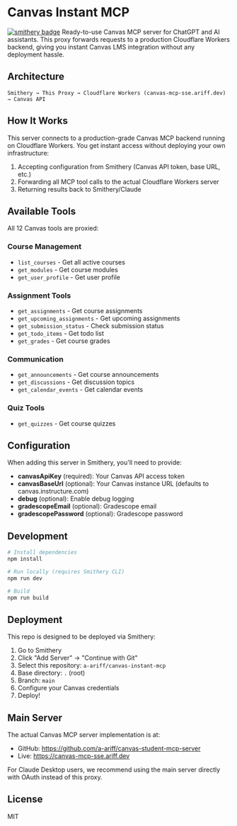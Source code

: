 # Canvas Instant MCP

[![smithery badge](https://smithery.ai/badge/@a-ariff/canvas-instant-mcp)](https://smithery.ai/server/@a-ariff/canvas-instant-mcp)
Ready-to-use Canvas MCP server for ChatGPT and AI assistants. This proxy forwards requests to a production Cloudflare Workers backend, giving you instant Canvas LMS integration without any deployment hassle.

## Architecture

```
Smithery → This Proxy → Cloudflare Workers (canvas-mcp-sse.ariff.dev) → Canvas API
```

## How It Works

This server connects to a production-grade Canvas MCP backend running on Cloudflare Workers. You get instant access without deploying your own infrastructure:

1. Accepting configuration from Smithery (Canvas API token, base URL, etc.)
2. Forwarding all MCP tool calls to the actual Cloudflare Workers server
3. Returning results back to Smithery/Claude

## Available Tools

All 12 Canvas tools are proxied:

### Course Management
- `list_courses` - Get all active courses
- `get_modules` - Get course modules
- `get_user_profile` - Get user profile

### Assignment Tools
- `get_assignments` - Get course assignments
- `get_upcoming_assignments` - Get upcoming assignments
- `get_submission_status` - Check submission status
- `get_todo_items` - Get todo list
- `get_grades` - Get course grades

### Communication
- `get_announcements` - Get course announcements
- `get_discussions` - Get discussion topics
- `get_calendar_events` - Get calendar events

### Quiz Tools
- `get_quizzes` - Get course quizzes

## Configuration

When adding this server in Smithery, you'll need to provide:

- **canvasApiKey** (required): Your Canvas API access token
- **canvasBaseUrl** (optional): Your Canvas instance URL (defaults to canvas.instructure.com)
- **debug** (optional): Enable debug logging
- **gradescopeEmail** (optional): Gradescope email
- **gradescopePassword** (optional): Gradescope password

## Development

```bash
# Install dependencies
npm install

# Run locally (requires Smithery CLI)
npm run dev

# Build
npm run build
```

## Deployment

This repo is designed to be deployed via Smithery:

1. Go to Smithery
2. Click "Add Server" → "Continue with Git"
3. Select this repository: `a-ariff/canvas-instant-mcp`
4. Base directory: `.` (root)
5. Branch: `main`
6. Configure your Canvas credentials
7. Deploy!

## Main Server

The actual Canvas MCP server implementation is at:
- GitHub: https://github.com/a-ariff/canvas-student-mcp-server
- Live: https://canvas-mcp-sse.ariff.dev

For Claude Desktop users, we recommend using the main server directly with OAuth instead of this proxy.

## License

MIT
